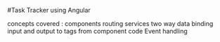 #Task Tracker using Angular

concepts covered :
components
routing
services
two way data binding
input and output to tags from component code
Event handling
